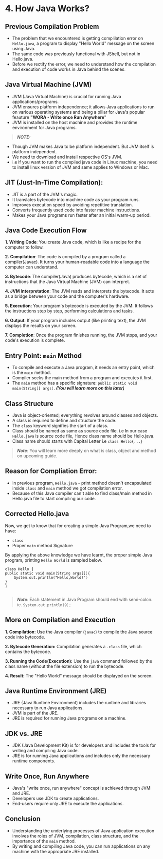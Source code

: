 # 4. How Java Works?

## Previous Compilation Problem

- The problem that we encountered is getting complilation error on  `Hello.java`, a  program to display "Hello World" message on the screen using Java. 
- The same code was previously functional with JShell, but not in Hello.java. 
- Before we rectify the error, we need to understand how the compilation and execution of code works in Java behind the scenes.

## Java Virtual Machine (JVM)

- JVM (Java Virtual Machine) is crucial for running Java applications/programs.
- JVM ensures platform independence; it allows Java applications to run on various operating systems and being a pillar for Java's popular feauture **"WORA - Write once Run Anywhere"**
- JVM is installed on the host machine and provides the runtime environment for Java programs.
> **_NOTE:_**  
- Though JVM makes Java to be platform independent. But JVM itself is platform independent. 
- We need to download and install respective OS's JVM.
-  i.e If you want to run the compiled java code in Linux machine, you need to install linux version of JVM and same applies to Windows or Mac.

## JIT (Just-In-Time Compilation):

- JIT is a part of the JVM's magic.
- It translates bytecode into machine code as your program runs.
- Improves execution speed by avoiding repetitive translation.
- Converts frequently used code into faster machine instructions.
- Makes your Java programs run faster after an initial warm-up period.

## Java Code Execution Flow

**1. Writing Code**: You create Java code, which is like a recipe for the computer to follow.

**2. Compilation**: The code is compiled by a program called a compiler(Javac). It turns your human-readable code into a language the computer can understand.

**3. Bytecode**: The compiler(Java) produces bytecode, which is a set of instructions that the Java Virtual Machine (JVM) can interpret.

**4. JVM Interpretation**: The JVM reads and interprets the bytecode. It acts as a bridge between your code and the computer's hardware.

**5. Execution**: Your program's bytecode is executed by the JVM. It follows the instructions step by step, performing calculations and tasks.

**6. Output**: If your program includes output (like printing text), the JVM displays the results on your screen.

**7. Completion**: Once the program finishes running, the JVM stops, and your code's execution is complete.


## Entry Point: `main` Method

- To compile and execute a Java program, it needs an entry point, which is the `main` method.
- Compiler seeks the main method from a program and executes it first.
- The `main` method has a specific signature: `public static void main(String[] args)`. ***(You will learn more on this later)***

## Class Structure

- Java is object-oriented; everything revolves around classes and objects.
- A class is required to define and structure the code.
- The `class` keyword signifies the start of a class.
- Class should be named as same as source code file. i.e In our case `Hello.java` is source code file, Hence class name should be Hello.java.
- Class name should starts with Capital Letter i.e `class Hello{...}`
> **_Note_**: You will learn more deeply on what is class, object and method on upcoming guide.

## Reason for Compliation Error:

- In previous program, `Hello.java` -  print method doesn't encapsulated inside `class` and `main` method we got compilation error. 
- Because of this Java compiler can't able to find class/main method in Hello.java file to start compiling our code.

## Corrected Hello.java

Now, we get to know that for creating a simple Java Program,we need to have:
- `class`
- Proper `main` method Signature

By applying the above knowledge we have learnt, the proper simple Java program, printing `Hello World` is sampled below.

```
class Hello {
public static void main(String args[]){
    System.out.println("Hello,World!")
}
}


```
> **_Note_**: Each statement in Java Program should end with semi-colon. ie. `System.out.println(9);`

## More on Compilation and Execution 

**1. Compilation:** Use the Java compiler (`javac`) to compile the Java source code into bytecode.

**2. Bytecode Generation:** Compilation generates a `.class` file, which contains the bytecode.

**3. Running the Code(Execution):** Use the `java` command followed by the class name (without the file extension) to run the bytecode.

**4. Result**: The "Hello World" message should be displayed on the screen.

## Java Runtime Environment (JRE)

- JRE (Java Runtime Environment) includes the runtime and libraries necessary to run Java applications.
- JVM is part of the JRE.
- JRE is required for running Java programs on a machine.

## JDK vs. JRE

- JDK (Java Development Kit) is for developers and includes the tools for writing and compiling Java code.
- JRE is for running Java applications and includes only the necessary runtime components.

## Write Once, Run Anywhere
- Java's "write once, run anywhere" concept is achieved through JVM and JRE.
- Developers use JDK to create applications.
- End-users require only JRE to execute the applications.

## Conclusion

- Understanding the underlying processes of Java application execution involves the roles of JVM, compilation, class structure, and the importance of the `main` method.
- By writing and compiling Java code, you can run applications on any machine with the appropriate JRE installed.

